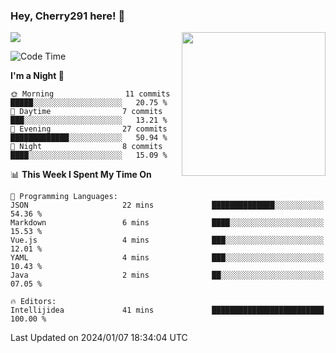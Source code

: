 ### Hey, Cherry291 here! 👋

![](https://metrics.lecoq.io/cherry291?template=classic&config.timezone=Asia%2FShanghai)
<img align='right' src="https://media.giphy.com/media/M9gbBd9nbDrOTu1Mqx/giphy.gif" width="230">
<!-- ![](https://github-readme-stats-ouuan.vercel.app/api?username=cherry291&theme=dark&show_icons=true) -->

<!--START_SECTION:waka-->
![Code Time](http://img.shields.io/badge/Code%20Time-191%20hrs%2052%20mins-blue)

**I'm a Night 🦉** 

```text
🌞 Morning                11 commits          █████░░░░░░░░░░░░░░░░░░░░   20.75 % 
🌆 Daytime                7 commits           ███░░░░░░░░░░░░░░░░░░░░░░   13.21 % 
🌃 Evening                27 commits          █████████████░░░░░░░░░░░░   50.94 % 
🌙 Night                  8 commits           ████░░░░░░░░░░░░░░░░░░░░░   15.09 % 
```


📊 **This Week I Spent My Time On** 

```text
💬 Programming Languages: 
JSON                     22 mins             ██████████████░░░░░░░░░░░   54.36 % 
Markdown                 6 mins              ████░░░░░░░░░░░░░░░░░░░░░   15.53 % 
Vue.js                   4 mins              ███░░░░░░░░░░░░░░░░░░░░░░   12.01 % 
YAML                     4 mins              ███░░░░░░░░░░░░░░░░░░░░░░   10.43 % 
Java                     2 mins              ██░░░░░░░░░░░░░░░░░░░░░░░   07.05 % 

🔥 Editors: 
Intellijidea             41 mins             █████████████████████████   100.00 % 
```


 Last Updated on 2024/01/07 18:34:04 UTC
<!--END_SECTION:waka-->

<!--
**Cherry291/cherry291** is a ✨ _special_ ✨ repository because its `README.md` (this file) appears on your GitHub profile.

Here are some ideas to get you started:

- 🔭 I’m currently working on ...
- 🌱 I’m currently learning ...
- 👯 I’m looking to collaborate on ...
- 🤔 I’m looking for help with ...
- 💬 Ask me about ...
- 📫 How to reach me: ...
- 😄 Pronouns: ...
- ⚡ Fun fact: ...
-->
